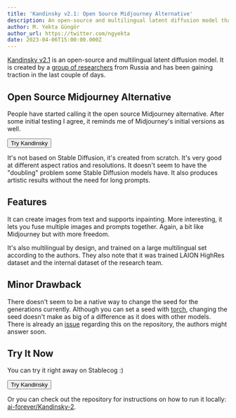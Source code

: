 ```yaml
---
title: 'Kandinsky v2.1: Open Source Midjourney Alternative'
description: An open-source and multilingual latent diffusion model that shows similarities to Midjourney's initial versions. It is now available on Stablecog!
author: M. Yekta Güngör
author_url: https://twitter.com/ngyekta
date: 2023-04-06T15:00:00.000Z
---
```


<script>
  import Button from '$components/buttons/Button.svelte'
  import DocImage from '$components/docs/DocImage.svelte'
</script>

[Kandinsky v2.1](https://github.com/ai-forever/Kandinsky-2) is an open-source and multilingual latent diffusion model. It is created by a [group of researchers](https://github.com/ai-forever/Kandinsky-2#authors) from Russia and has been gaining traction in the last couple of days.

## Open Source Midjourney Alternative

People have started calling it the open source Midjourney alternative. After some initial testing I agree, it reminds me of Midjourney's initial versions as well.

<DocImage src="https://ba.stablecog.com/blog/kandinsky.jpg" width="3840" height="3208" alt="Kandinsky" />
<Button class='w-full mt-2 mb-2' href="https://stablecog.com/generate?mi=22b0857d-7edc-4d00-9cd9-45aa509db093" target="_blank">
  Try Kandinsky
</Button>

It's not based on Stable Diffusion, it's created from scratch. It's very good at different aspect ratios and resolutions. It doesn't seem to have the "doubling" problem some Stable Diffusion models have. It also produces artistic results without the need for long prompts.

## Features

It can create images from text and supports inpainting. More interesting, it lets you fuse multiple images and prompts together. Again, a bit like Midjourney but with more freedom.

<DocImage src="https://ba.stablecog.com/blog/kandinsky-image-fuse-code.jpg" width="2560" height="1122" alt="Kandinsky Image Fuse" />

It's also multilingual by design, and trained on a large multilingual set according to the authors. They also note that it was trained LAION HighRes dataset and the internal dataset of the research team.

## Minor Drawback

There doesn't seem to be a native way to change the seed for the generations currently. Although you can set a seed with [torch](https://pytorch.org/), changing the seed doesn't make as big of a difference as it does with other models. There is already an [issue](https://github.com/ai-forever/Kandinsky-2/issues/27) regarding this on the repository, the authors might answer soon.

## Try It Now

You can try it right away on Stablecog :)

<Button class='mt-3 mb-2' href="https://stablecog.com/generate?mi=22b0857d-7edc-4d00-9cd9-45aa509db093" target="_blank">
  Try Kandinsky
</Button>

Or you can check out the repository for instructions on how to run it locally: [ai-forever/Kandinsky-2](https://github.com/ai-forever/Kandinsky-2).
